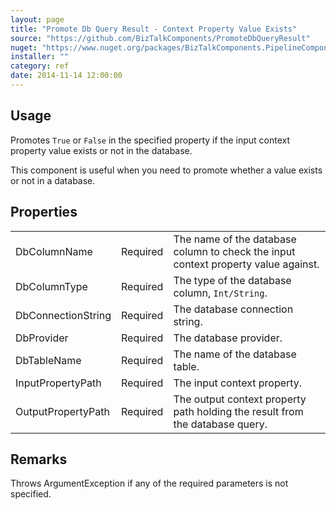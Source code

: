 ```yaml
---
layout: page
title: "Promote Db Query Result - Context Property Value Exists"
source: "https://github.com/BizTalkComponents/PromoteDbQueryResult"
nuget: "https://www.nuget.org/packages/BizTalkComponents.PipelineComponents.PromoteDbQueryResult/"
installer: ""
category: ref
date: 2014-11-14 12:00:00
---
```


## Usage ##
Promotes <code>True</code> or <code>False</code> in the specified property if the input context property value exists or not in the database.

This component is useful when you need to promote whether a value exists or not in a database.

## Properties ##
<table class="properties">
    <tr>
        <td>DbColumnName</td>
        <td>Required</td>
        <td>The name of the database column to check the input context property value against.</td>
    </tr>
    <tr>
        <td>DbColumnType</td>
        <td>Required</td>
        <td>The type of the database column, <code>Int/String</code>.</td>
    </tr>
	<tr>
        <td>DbConnectionString</td>
        <td>Required</td>
        <td>The database connection string.</td>
    </tr>
    <tr>
        <td>DbProvider</td>
        <td>Required</td>
        <td>The database provider.</td>
    </tr>
    <tr>
        <td>DbTableName</td>
        <td>Required</td>
        <td>The name of the database table.</td>
    </tr>
    <tr>
        <td>InputPropertyPath</td>
        <td>Required</td>
        <td>The input context property.</td>
    </tr>
    <tr>
        <td>OutputPropertyPath</td>
        <td>Required</td>
        <td>The output context property path holding the result from the database query.</td>
    </tr>
</table>

## Remarks ##
Throws ArgumentException if any of the required parameters is not specified.

